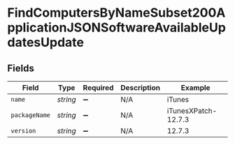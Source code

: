 # FindComputersByNameSubset200ApplicationJSONSoftwareAvailableUpdatesUpdate


## Fields

| Field               | Type                | Required            | Description         | Example             |
| ------------------- | ------------------- | ------------------- | ------------------- | ------------------- |
| `name`              | *string*            | :heavy_minus_sign:  | N/A                 | iTunes              |
| `packageName`       | *string*            | :heavy_minus_sign:  | N/A                 | iTunesXPatch-12.7.3 |
| `version`           | *string*            | :heavy_minus_sign:  | N/A                 | 12.7.3              |